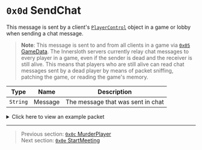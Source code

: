 # `0x0d` SendChat

This message is sent by a client's [`PlayerControl`](../05_innernetobject_types/04_playercontrol.md) object in a game or lobby when sending a chat message.

> **Note**: This message is sent to and from all clients in a game via [`0x05` GameData](../02_root_message_types/05_gamedata.md). The Innersloth servers currently relay chat messages to every player in a game, even if the sender is dead and the receiver is still alive. This means that players who are still alive can read chat messages sent by a dead player by means of packet sniffing, patching the game, or reading the game's memory.

| Type | Name | Description |
| --- | --- | --- |
| `String` | Message | The message that was sent in chat |

<details>
    <summary>Click here to view an example packet</summary>

```
01                                    # Reliable packet
0193                                  # Nonce
160005                                # Hazel message (tag of 0x05 = GameData)
    d3503f8a                          # Game ID: -1975562029 (REDSUS)
    0f0002                            # Hazel message (tag of 0x02 = RPC)
        4b                            # Sender (PlayerControl) Net ID: 75
        0d                            # RPC Call ID: 13 (SendChat)
        0c48656c6c6f2c20776f726c64    # Message: "Hello, world"
```
</details>

---

> Previous section: [`0x0c` MurderPlayer](12_murderplayer.md)<br>
> Next section: [`0x0e` StartMeeting](14_startmeeting.md)
